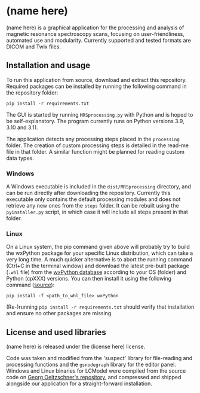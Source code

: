 # (name here)
(name here) is a graphical application for the processing and analysis of magnetic resonance spectroscopy scans, focusing on user-friendliness, automated use and modularity. Currently supported and tested formats are DICOM and Twix files.

## Installation and usage
To run this application from source, download and extract this repository. Required packages can be installed by running the following command in the repository folder:

```pip install -r requirements.txt```

The GUI is started by running `MRSprocessing.py` with Python and is hoped to be self-explanatory. The program currently runs on Python versions 3.9, 3.10 and 3.11.

The application detects any processing steps placed in the `processing` folder. The creation of custom processing steps is detailed in the read-me file in that folder. A similar function might be planned for reading custom data types.

### Windows
A Windows executable is included in the `dist/MRSprocessing` directory, and can be run directly after downloading the repository. Currently this executable only contains the default processing modules and does not retrieve any new ones from the `steps` folder. It can be rebuilt using the `pyinstaller.py` script, in which case it will include all steps present in that folder.

### Linux
On a Linux system, the pip command given above will probably try to build the wxPython package for your specific Linux distribution, which can take a very long time. A much quicker alternative is to abort the running command (Ctrl+C in the terminal window) and download the latest pre-built package (`.whl` file) from the [wxPython database](https://extras.wxpython.org/wxPython4/extras/linux/gtk3/) according to your OS (folder) and Python (cpXXX) versions. You can then install it using the following command ([source](https://wxpython.org/pages/downloads/index.html)):

```pip install -f <path_to_whl_file> wxPython```

(Re-)running `pip install -r requirements.txt` should verify that installation and ensure no other packages are missing.

## License and used libraries
(name here) is released under the (license here) license.

Code was taken and modified from the 'suspect' library for file-reading and processing functions and the `gsnodegraph` library for the editor panel. Windows and Linux binaries for LCModel were compiled from the source code on [Georg Oeltzschner's repository](https://github.com/schorschinho/LCModel), and compressed and shipped alongside our application for a straight-forward installation.

